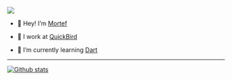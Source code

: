 ![](https://komarev.com/ghpvc/?username=mortef&color=blue)

- 👋 Hey! I’m [Mortef](https://github.com/Mortef)

- 🦅 I work at [QuickBird](https://github.com/QuickBirdEng)
<!--- - 👀 I’m interested in ... --->

- 🌱 I’m currently learning [Dart](https://github.com/dart-lang)
<!--- - 💞️ I’m looking to collaborate on ...
- 📫 How to reach me ... --->


---

[![Github stats](https://github-readme-stats-sigma-five.vercel.app/api?username=mortef&theme=transparent&count_private=true&show_icons=true&include_all_commits=true)](https://github.com/anuraghazra/github-readme-stats)

<!---[![Top Langs](https://github-readme-stats.vercel.app/api/top-langs/?username=mortef&theme=transparent&layout=compact)](https://github.com/anuraghazra/github-readme-stats)--->


<!---AoC 2022

![](https://img.shields.io/badge/day%20📅-01-blue) ![](https://img.shields.io/badge/stars%20⭐-2-yellow) --->

<!---
Mortef/Mortef is a ✨ special ✨ repository because its `README.md` (this file) appears on your GitHub profile.
You can click the Preview link to take a look at your changes.
--->
